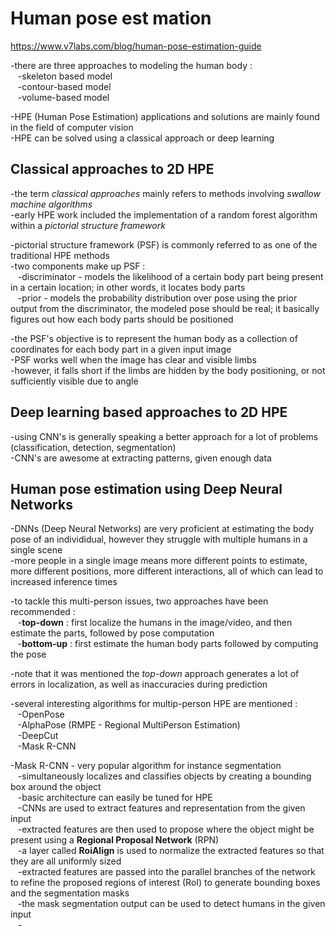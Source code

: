 # Human pose est mation  
https://www.v7labs.com/blog/human-pose-estimation-guide  
  
-there are three approaches to modeling the human body :  
&nbsp;&nbsp;&nbsp;-skeleton based model  
&nbsp;&nbsp;&nbsp;-contour-based model  
&nbsp;&nbsp;&nbsp;-volume-based model  
  
-HPE (Human Pose Estimation) applications and solutions are mainly found in the field of computer vision  
-HPE can be solved using a classical approach or deep learning  
  
## Classical approaches to 2D HPE  
-the term *classical approaches* mainly refers to methods involving *swallow machine algorithms*  
-early HPE work included the implementation of a random forest algorithm within a *pictorial structure framework*  
  
-pictorial structure framework (PSF) is commonly referred to as one of the traditional HPE methods  
-two components make up PSF :  
&nbsp;&nbsp;&nbsp;-discriminator - models the likelihood of a certain body part being present in a certain location; in other words, it locates body parts  
&nbsp;&nbsp;&nbsp;-prior - models the probability distribution over pose using the prior output from the discriminator, the modeled pose should be real; it basically figures out how each body parts should be positioned  
  
-the PSF's objective is to represent the human body as a collection of coordinates for each body part in a given input image  
-PSF works well when the image has clear and visible limbs  
-however, it falls short if the limbs are hidden by the body positioning, or not sufficiently visible due to angle  
  
## Deep learning based approaches to 2D HPE  
-using CNN's is generally speaking a better approach for a lot of problems (classification, detection, segmentation)  
-CNN's are awesome at extracting patterns, given enough data  
  
## Human pose estimation using Deep Neural Networks  
-DNNs (Deep Neural Networks) are very proficient at estimating the body pose of an individidual, however they struggle with multiple humans in a single scene  
-more people in a single image means more different points to estimate, more different positions, more different interactions, all of which can lead to increased inference times  
  
-to tackle this multi-person issues, two approaches have been recommended :  
&nbsp;&nbsp;&nbsp;-**top-down** : first localize the humans in the image/video, and then estimate the parts, followed by pose computation  
&nbsp;&nbsp;&nbsp;-**bottom-up** : first estimate the human body parts followed by computing the pose   
  
-note that it was mentioned the *top-down* approach generates a lot of errors in localization, as well as inaccuracies during prediction
  
-several interesting algorithms for multip-person HPE are mentioned :  
&nbsp;&nbsp;&nbsp;-OpenPose  
&nbsp;&nbsp;&nbsp;-AlphaPose (RMPE - Regional MultiPerson Estimation)  
&nbsp;&nbsp;&nbsp;-DeepCut  
&nbsp;&nbsp;&nbsp;-Mask R-CNN  
  
-Mask R-CNN - very popular algorithm for instance segmentation  
&nbsp;&nbsp;&nbsp;-simultaneously localizes and classifies objects by creating a bounding box around the object  
&nbsp;&nbsp;&nbsp;-basic architecture can easily be tuned for HPE  
&nbsp;&nbsp;&nbsp;-CNNs are used to extract features and representation from the given input  
&nbsp;&nbsp;&nbsp;-extracted features are then used to propose where the object might be present using a **Regional Proposal Network** (RPN)  
&nbsp;&nbsp;&nbsp;-a layer called **RoiAlign** is used to normalize the extracted features so that they are all uniformly sized  
&nbsp;&nbsp;&nbsp;-extracted features are passed into the parallel branches of the network to refine the proposed regions of interest (RoI) to generate bounding boxes and the segmentation masks  
&nbsp;&nbsp;&nbsp;-the mask segmentation output can be used to detect humans in the given input  
&nbsp;&nbsp;&nbsp;-
  
